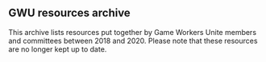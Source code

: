 ## GWU resources archive

This archive lists resources put together by Game Workers Unite members and committees between 2018 and 2020. Please note that these resources are no longer kept up to date.
